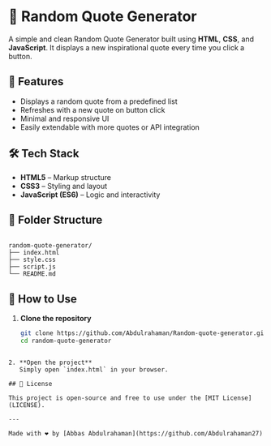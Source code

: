 # 🎲 Random Quote Generator

A simple and clean Random Quote Generator built using **HTML**, **CSS**, and **JavaScript**. It displays a new inspirational quote every time you click a button.

## 🌟 Features

- Displays a random quote from a predefined list
- Refreshes with a new quote on button click
- Minimal and responsive UI
- Easily extendable with more quotes or API integration


## 🛠️ Tech Stack

- **HTML5** – Markup structure  
- **CSS3** – Styling and layout  
- **JavaScript (ES6)** – Logic and interactivity  

## 📁 Folder Structure

```

random-quote-generator/
├── index.html
├── style.css
├── script.js
└── README.md

````

## 📌 How to Use

1. **Clone the repository**
   ```bash
   git clone https://github.com/Abdulrahaman/Random-quote-generator.git
   cd random-quote-generator
````

2. **Open the project**
   Simply open `index.html` in your browser.

## 📜 License

This project is open-source and free to use under the [MIT License](LICENSE).

---

Made with ❤️ by [Abbas Abdulrahaman](https://github.com/Abdulrahaman27)
